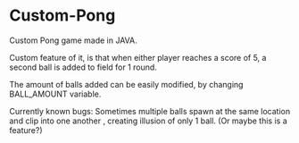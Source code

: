 # Custom-Pong
Custom Pong game made in JAVA.

Custom feature of it, is that when either player reaches a score of 5, a second ball is added to field for 1 round.

The amount of balls added can be  easily modified, by changing BALL_AMOUNT variable.

Currently known bugs:
Sometimes multiple balls spawn at the same location and clip into one another , creating illusion of only 1 ball. (Or maybe this is a feature?)

